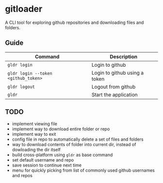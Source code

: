 # gitloader

A CLI tool for exploring github repositories and downloading files and folders.

## Guide

| Command | Description |
| --- | --- |
| `gldr login` | Login to github |
| `gldr login --token <github_token>` | Login to github using a token |
| `gldr logout` | Logout from github |
| `gldr` | Start the application |

## TODO

- implement viewing file
- implement way to download entire folder or repo
- implement way to exit
- config file in repo to automatically delete a set of files and folders
- way to download contents of folder into current dir, instead of dowloading the dir itself
- build cross-platform using `gldr` as base command
- set default username and repo
- save session to continue next time
- menu for quickly picking from list of commonly used github usernames and repos
